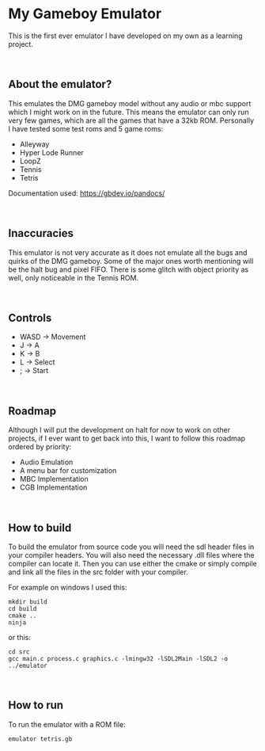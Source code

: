 # My Gameboy Emulator
This is the first ever emulator I have developed on my own as a learning project.

<br />

## About the emulator?
This emulates the DMG gameboy model without any audio or mbc support which I might work on in the future.
This means the emulator can only run very few games, which are all the games that have a 32kb ROM.
Personally I have tested some test roms and 5 game roms:
- Alleyway
- Hyper Lode Runner
- LoopZ
- Tennis
- Tetris

Documentation used: https://gbdev.io/pandocs/

<br />

## Inaccuracies
This emulator is not very accurate as it does not emulate all the bugs and quirks of the DMG gameboy.
Some of the major ones worth mentioning will be the halt bug and pixel FIFO.
There is some glitch with object priority as well, only noticeable in the Tennis ROM.

<br />

## Controls
- WASD -> Movement
- J -> A
- K -> B
- L -> Select
- ; -> Start

<br />

## Roadmap
Although I will put the development on halt for now to work on other projects, if I ever want to get
back into this, I want to follow this roadmap ordered by priority:
- Audio Emulation
- A menu bar for customization
- MBC Implementation
- CGB Implementation

<br />

## How to build
To build the emulator from source code you will need the sdl header files in your compiler headers.
You will also need the necessary .dll files where the compiler can locate it.
Then you can use either the cmake or simply compile and link all the files in the src folder with your compiler.

For example on windows I used this:

```commandline
mkdir build
cd build
cmake ..
ninja
```

or this:

```commandline
cd src
gcc main.c process.c graphics.c -lmingw32 -lSDL2Main -lSDL2 -o ../emulator
```

<br />

## How to run
To run the emulator with a ROM file:

```commandline
emulator tetris.gb
```
